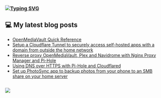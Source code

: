 ### [![Typing SVG](https://readme-typing-svg.herokuapp.com/?lines=Hello+World.+👋)](https://git.io/typing-svg)

## 💻 My latest blog posts
<!-- BLOG-POST-LIST:START -->
- [OpenMediaVault Quick Reference](https://arieldiaz.codes/blog/openmediavault-quick-reference/)
- [Setup a Cloudflare Tunnel to securely access self-hosted apps with a domain from outside the home network](https://arieldiaz.codes/blog/setup-cloudflare-tunnel-to-access-self-hosted-apps/)
- [Reverse proxy OpenMediaVault, Plex and Navidrome with Nginx Proxy Manager and Pi-Hole](https://arieldiaz.codes/blog/reverse-proxy-nginx-pihole/)
- [Using DNS over HTTPS with Pi-Hole and Cloudflared](https://arieldiaz.codes/blog/using-dns-over-https-with-pihole/)
- [Set up PhotoSync app to backup photos from your phone to an SMB share on your home server](https://arieldiaz.codes/blog/setup-photosync-with-smb-server/)
<!-- BLOG-POST-LIST:END -->

##
![](https://komarev.com/ghpvc/?username=fullmetalbrackets&flat-square&color=009eaa)
